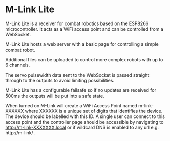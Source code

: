 # M-Link Lite

M-Link Lite is a receiver for combat robotics based on the ESP8266 microcontroller. It acts as a WiFi access point and can be controlled from a WebSocket.

M-Link Lite hosts a web server with a basic page for controlling a simple combat robot.

Additional files can be uploaded to control more complex robots with up to 6 channels.

The servo pulsewidth data sent to the WebSocket is passed straight through to the outputs to avoid limiting possibilities.

M-Link Lite has a configurable failsafe so if no updates are received for 500ms the outputs will be put into a safe state.

When turned on M-Link will create a WiFi Access Point named m-link-XXXXXX where XXXXXX is a unique set of digits that identifies the device. The device should be labelled with this ID. A single user can connect to this access point and the controller page should be accessible by navigating to http://m-link-XXXXXXX.local or if wildcard DNS is enabled to any url e.g. http://m-link/ .
